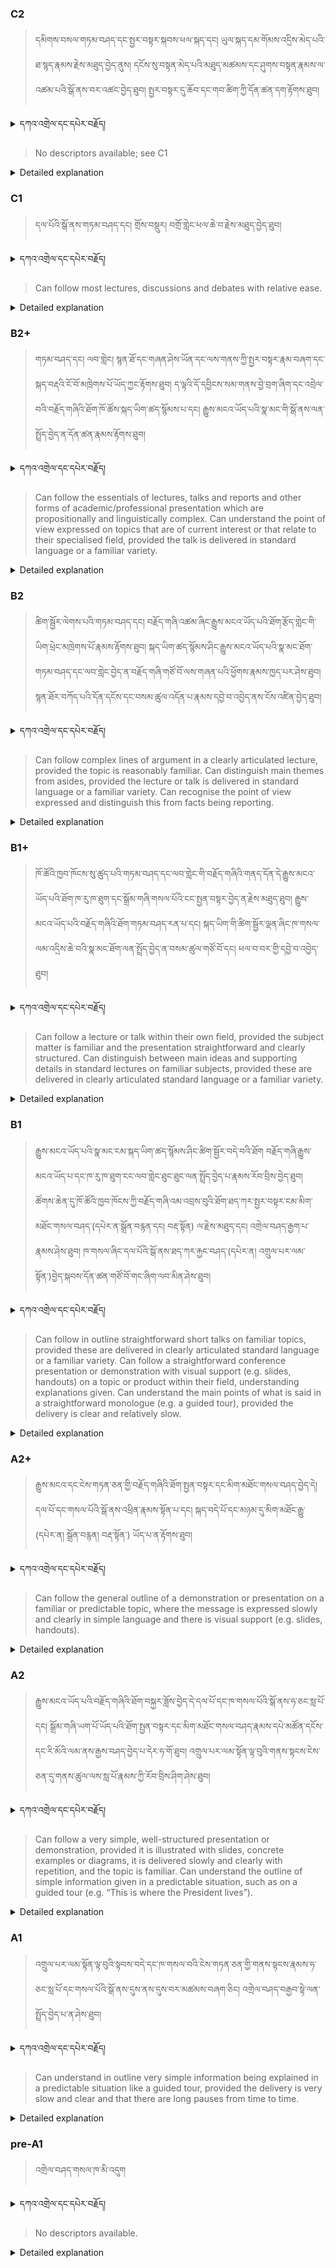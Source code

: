 ### C2
<!-- panels:start -->
<!-- div:left-panel -->

> དམིགས་བསལ་གཏམ་བཤད་དང་སྤྱར་བསྟར་སྐབས་ཕལ་སྐད་དང། ཡུལ་སྐད་དམ་གོམས་འདྲིས་མེད་པའི་ཐ་སྙད་རྣམས་རྗེས་མཐུད་བྱེད་ནུས། 
དངོས་སུ་བསྟན་མེད་པའི་མཐུད་མཚམས་དང་ཤུགས་བསྟན་རྣམས་ལ་འཚམ་པའི་སྒོ་ནས་བར་འཚང་བྱེད་ཐུབ། 
སྤྱར་བསྟར་དུ་ཆོབ་དང་གབ་ཚིག་ཀྱི་དོན་ཚན་དག་རྟོགས་ཐུབ། 



<details>
  <summary>དཀའ་འགྲེལ་དང་དཔེར་བརྗོད།</summary>

བདག་གིས་དེ་ལྷག་ཏུ་སྟབས་བདེའི་ཆ་ཤས་སུ་དབྱེ་རུ་བཅུག་པ་སྟེ།

1.སྐད་ཆ་དྭངས་ཤིང་གསལ་བ་སྟེ། འདིས་ཁྱོད་ཀྱིས་གོ་བདེ་ཤེས་སླ་བའི་ཐབས་ལ་བརྟེན་ནས་བཤད་ཆོག་པ་དང་འབྲི་ཆོག་པ་མཚོན་ ཁྱེད་ཀྱིས་དོན་སྙིང་ལྡན་པའི་ཚིག་བཀོལ་ནས་ཉན་མཁན་དང་ཀློག་པ་པོ་རྣམས་ལ་མཚོན་ན་རྙོག་འཛིང་ཆེན་པོ་མེད།
དཔེ་མཚོན་འདི་ལྟར། "དེ་རིང་གི་ནམ་མཁའ་ཧ་ཅང་སྔོ་"ཞེས་པ་ནི་སྟབས་བདེ་ཞིང་གསལ་བའི་ཚིག་གྲུབ་ཤིག་རེད།
</details>


<!-- div:right-panel -->

> No descriptors available; see C1




<details>

  <summary>Detailed explanation</summary>

Can follow specialised lectures and presentations employing colloquialism, regional usage or unfamiliar 
terminology.
Can make appropriate inferences when links or implications are not made explicit.
Can get the point of jokes or allusions in a presentation.


</details>

<!-- panels:end -->




### C1
<!-- panels:start -->
<!-- div:left-panel -->

>  དལ་པོའི་སྒོ་ནས་གཏམ་བཤད་དང། གྲོས་བསྡུར། བགྲོ་གླེང་ཕལ་ཆེ་བ་རྗེས་མཐུད་བྱེད་ཐུབ།



<details>
  <summary>དཀའ་འགྲེལ་དང་དཔེར་བརྗོད།</summary>

བདག་གིས་དེ་ལྷག་ཏུ་སྟབས་བདེའི་ཆ་ཤས་སུ་དབྱེ་རུ་བཅུག་པ་སྟེ།

1.སྐད་ཆ་དྭངས་ཤིང་གསལ་བ་སྟེ། འདིས་ཁྱོད་ཀྱིས་གོ་བདེ་ཤེས་སླ་བའི་ཐབས་ལ་བརྟེན་ནས་བཤད་ཆོག་པ་དང་འབྲི་ཆོག་པ་མཚོན་ ཁྱེད་ཀྱིས་དོན་སྙིང་ལྡན་པའི་ཚིག་བཀོལ་ནས་ཉན་མཁན་དང་ཀློག་པ་པོ་རྣམས་ལ་མཚོན་ན་རྙོག་འཛིང་ཆེན་པོ་མེད།
དཔེ་མཚོན་འདི་ལྟར། "དེ་རིང་གི་ནམ་མཁའ་ཧ་ཅང་སྔོ་"ཞེས་པ་ནི་སྟབས་བདེ་ཞིང་གསལ་བའི་ཚིག་གྲུབ་ཤིག་རེད།
</details>

<!-- div:right-panel -->

>Can follow most lectures, discussions and debates with relative ease.



<details>

  <summary>Detailed explanation</summary>

Let me break it down into simpler parts:

1. Clear and fluent language: This means that you can speak or write in a way that is easy to understand. You use words that make sense and are not too complicated for the listener or reader.
Example: "The sky is blue today" is a clear and simple sentence.

</details>

<!-- panels:end -->




### B2+
<!-- panels:start -->
<!-- div:left-panel -->

> གཏམ་བཤད་དང། ལབ་གླེང། སྙན་ཐོ་དང་གཞན་ཤེས་ཡོན་དང་ལས་གནས་ཀྱི་སྤྱར་བསྟར་རྣམ་བཞག་དང་སྐད་བརྡའི་ངོ་བོ་མཁྲེགས་པོ་ཡོད་ཀྱང་རྟོགས་ཐུབ། 
ད་ལྟའི་དོ་དབྱིངས་སམ་གནས་བྱེ་བྲག་ཞིག་དང་འབྲེལ་བའི་བརྗོད་གཞིའི་ཐོག་ཁོ་ཚོས་སྐད་ཡིག་ཚད་སྙོམས་པ་དང། རྒྱུས་མངའ་ཡོད་པའི་སྣ་མང་གི་སྒོ་ནས་ལན་སྤྲོད་བྱེད་ན་དོན་ཚན་རྣམས་རྟོགས་ཐུབ། 




<details>
  <summary>དཀའ་འགྲེལ་དང་དཔེར་བརྗོད།</summary>

བདག་གིས་དེ་ལྷག་ཏུ་སྟབས་བདེའི་ཆ་ཤས་སུ་དབྱེ་རུ་བཅུག་པ་སྟེ།

1.སྐད་ཆ་དྭངས་ཤིང་གསལ་བ་སྟེ། འདིས་ཁྱོད་ཀྱིས་གོ་བདེ་ཤེས་སླ་བའི་ཐབས་ལ་བརྟེན་ནས་བཤད་ཆོག་པ་དང་འབྲི་ཆོག་པ་མཚོན་ ཁྱེད་ཀྱིས་དོན་སྙིང་ལྡན་པའི་ཚིག་བཀོལ་ནས་ཉན་མཁན་དང་ཀློག་པ་པོ་རྣམས་ལ་མཚོན་ན་རྙོག་འཛིང་ཆེན་པོ་མེད།
དཔེ་མཚོན་འདི་ལྟར། "དེ་རིང་གི་ནམ་མཁའ་ཧ་ཅང་སྔོ་"ཞེས་པ་ནི་སྟབས་བདེ་ཞིང་གསལ་བའི་ཚིག་གྲུབ་ཤིག་རེད།
</details>


<!-- div:right-panel -->

>Can follow the essentials of lectures, talks and reports and other forms of academic/professional 
presentation which are propositionally and linguistically complex.
Can understand the point of view expressed on topics that are of current interest or that relate to their 
specialised field, provided the talk is delivered in standard language or a familiar variety.



<details>

  <summary>Detailed explanation</summary>

Let me break it down into simpler parts:

1. Clear and fluent language: This means that you can speak or write in a way that is easy to understand. You use words that make sense and are not too complicated for the listener or reader.
Example: "The sky is blue today" is a clear and simple sentence.

</details>

<!-- panels:end -->




### B2
<!-- panels:start -->
<!-- div:left-panel -->

> ཚིག་སྦྱོར་ལེགས་པའི་གཏམ་བཤད་དང། བརྗོད་གཞི་འཚམ་ཞིང་རྒྱུས་མངའ་ཡོད་པའི་ཐོག་རྩོད་གླེང་གི་ཡིག་ཕྲེང་མཁྲེགས་པོ་རྣམས་རྟོགས་ཐུབ།
སྐད་ཡིག་ཚད་སྙོམས་ཤིང་རྒྱུས་མངའ་ཡོད་པའི་སྣ་མང་ཐོག་གཏམ་བཤད་དང་ལབ་གླེང་བྱེད་ན་བརྗོད་གཞི་གཙོ་བོ་ལས་གཞན་པའི་ཕྱོགས་རྣམས་ཁྱད་པར་ཤེས་ཐུབ།
སྙན་ཐོར་བཀོད་པའི་དོན་དངོས་དང་བསམ་ཚུལ་འདོན་པ་རྣམས་དབྱེ་བ་འབྱེད་ནས་ངོས་འཛིན་བྱེད་ཐུབ། 



<details>
  <summary>དཀའ་འགྲེལ་དང་དཔེར་བརྗོད།</summary>

བདག་གིས་དེ་ལྷག་ཏུ་སྟབས་བདེའི་ཆ་ཤས་སུ་དབྱེ་རུ་བཅུག་པ་སྟེ།

1.སྐད་ཆ་དྭངས་ཤིང་གསལ་བ་སྟེ། འདིས་ཁྱོད་ཀྱིས་གོ་བདེ་ཤེས་སླ་བའི་ཐབས་ལ་བརྟེན་ནས་བཤད་ཆོག་པ་དང་འབྲི་ཆོག་པ་མཚོན་ ཁྱེད་ཀྱིས་དོན་སྙིང་ལྡན་པའི་ཚིག་བཀོལ་ནས་ཉན་མཁན་དང་ཀློག་པ་པོ་རྣམས་ལ་མཚོན་ན་རྙོག་འཛིང་ཆེན་པོ་མེད།
དཔེ་མཚོན་འདི་ལྟར། "དེ་རིང་གི་ནམ་མཁའ་ཧ་ཅང་སྔོ་"ཞེས་པ་ནི་སྟབས་བདེ་ཞིང་གསལ་བའི་ཚིག་གྲུབ་ཤིག་རེད།
</details>


<!-- div:right-panel -->

> Can follow complex lines of argument in a clearly articulated lecture, provided the topic is reasonably 
familiar.
Can distinguish main themes from asides, provided the lecture or talk is delivered in standard language or 
a familiar variety.
Can recognise the point of view expressed and distinguish this from facts being reporting.




<details>

  <summary>Detailed explanation</summary>

Let me break it down into simpler parts:

1. Clear and fluent language: This means that you can speak or write in a way that is easy to understand. You use words that make sense and are not too complicated for the listener or reader.
Example: "The sky is blue today" is a clear and simple sentence.

</details>

<!-- panels:end -->




### B1+
<!-- panels:start -->
<!-- div:left-panel -->

>ཁོ་ཚོའི་ཁྱབ་ཁོངས་སུ་ཚུད་པའི་གཏམ་བཤད་དང་ལབ་གླེང་གི་བརྗོད་གཞིའི་གནད་དོན་དེ་རྒྱུས་མངའ་ཡོད་པའི་ཐོག་ཁ་རུ་ཁ་ཐུག་དང་སྒྲོམ་གཞི་གསལ་པོའི་ངང་སྤྱན་བསྟར་བྱེད་ན་རྗེས་མཐུད་ཐུབ། 
རྒྱུས་མངའ་ཡོད་པའི་བརྗོད་གཞིའི་ཐོག་གཏམ་བཤད་རན་པ་དང། སྐད་ཡིག་གི་ཚིག་སྦྱོར་ལྡན་ཞིང་ཁ་གསལ་ལམ་འདྲིས་ཆེ་བའི་སྣ་མང་ཐོག་ལན་སྤྲོད་བྱེད་ན་བསམ་ཚུལ་གཙོ་བོ་དང། ཕལ་བ་བར་གྱི་དབྱེ་བ་འབྱེད་ཐུབ། 



<details>
  <summary>དཀའ་འགྲེལ་དང་དཔེར་བརྗོད།</summary>

བདག་གིས་དེ་ལྷག་ཏུ་སྟབས་བདེའི་ཆ་ཤས་སུ་དབྱེ་རུ་བཅུག་པ་སྟེ།

1.སྐད་ཆ་དྭངས་ཤིང་གསལ་བ་སྟེ། འདིས་ཁྱོད་ཀྱིས་གོ་བདེ་ཤེས་སླ་བའི་ཐབས་ལ་བརྟེན་ནས་བཤད་ཆོག་པ་དང་འབྲི་ཆོག་པ་མཚོན་ ཁྱེད་ཀྱིས་དོན་སྙིང་ལྡན་པའི་ཚིག་བཀོལ་ནས་ཉན་མཁན་དང་ཀློག་པ་པོ་རྣམས་ལ་མཚོན་ན་རྙོག་འཛིང་ཆེན་པོ་མེད།
དཔེ་མཚོན་འདི་ལྟར། "དེ་རིང་གི་ནམ་མཁའ་ཧ་ཅང་སྔོ་"ཞེས་པ་ནི་སྟབས་བདེ་ཞིང་གསལ་བའི་ཚིག་གྲུབ་ཤིག་རེད།
</details>

<!-- div:right-panel -->

> Can follow a lecture or talk within their own field, provided the subject matter is familiar and the 
presentation straightforward and clearly structured.
Can distinguish between main ideas and supporting details in standard lectures on familiar subjects, 
provided these are delivered in clearly articulated standard language or a familiar variety.




<details>

  <summary>Detailed explanation</summary>

Let me break it down into simpler parts:

1. Clear and fluent language: This means that you can speak or write in a way that is easy to understand. You use words that make sense and are not too complicated for the listener or reader.
Example: "The sky is blue today" is a clear and simple sentence.

</details>

<!-- panels:end -->

### B1
<!-- panels:start -->
<!-- div:left-panel -->

> རྒྱུས་མངའ་ཡོད་པའི་སྣ་མང་ངམ་སྐད་ཡིག་ཚད་སྙོམས་ཤིང་ཚིག་སྦྱོར་བདེ་བའི་ཐོག བརྗོད་གཞི་རྒྱུས་མངའ་ཡོད་པ་དང་ཁ་རུ་ཁ་ཐུག་ངང་ལབ་གླེང་ཐུང་ཐུང་ལན་སྤྲོད་བྱེད་པ་རྣམས་རོབ་བྲིས་བྱེད་ཐུབ། 
ཚོགས་ཆེན་དུ་ཁོ་ཚོའི་ཁྱབ་ཁོངས་ཀྱི་བརྗོད་གཞི་འམ་འབྲས་བུའི་ཐོག་ཐད་ཀར་སྤྱར་བསྟར་ངམ་མིག་མཐོང་གསལ་བཤད་(དཔེར་ན་སྒྲོན་བརྙན་དང། བརྡ་སྟོན) ལ་རྗེས་མཐུད་དང། འགྲེལ་བཤད་རྒྱག་པ་རྣམས་ཤེས་ཐུབ། 
ཁ་གསལ་ཞིང་དལ་པོའི་སྒོ་ནས་ཐད་ཀར་རྐྱང་བཤད་(དཔེར་ན། འགྲུལ་པར་ལམ་སྟོན་)བྱེད་སྐབས་དོན་ཚན་གཙོ་བོ་གང་ཞིག་ལབ་མིན་ཤེས་ཐུབ། 



<details>
  <summary>དཀའ་འགྲེལ་དང་དཔེར་བརྗོད།</summary>

བདག་གིས་དེ་ལྷག་ཏུ་སྟབས་བདེའི་ཆ་ཤས་སུ་དབྱེ་རུ་བཅུག་པ་སྟེ།

1.སྐད་ཆ་དྭངས་ཤིང་གསལ་བ་སྟེ། འདིས་ཁྱོད་ཀྱིས་གོ་བདེ་ཤེས་སླ་བའི་ཐབས་ལ་བརྟེན་ནས་བཤད་ཆོག་པ་དང་འབྲི་ཆོག་པ་མཚོན་ ཁྱེད་ཀྱིས་དོན་སྙིང་ལྡན་པའི་ཚིག་བཀོལ་ནས་ཉན་མཁན་དང་ཀློག་པ་པོ་རྣམས་ལ་མཚོན་ན་རྙོག་འཛིང་ཆེན་པོ་མེད།
དཔེ་མཚོན་འདི་ལྟར། "དེ་རིང་གི་ནམ་མཁའ་ཧ་ཅང་སྔོ་"ཞེས་པ་ནི་སྟབས་བདེ་ཞིང་གསལ་བའི་ཚིག་གྲུབ་ཤིག་རེད།
</details>

<!-- div:right-panel -->

> Can follow in outline straightforward short talks on familiar topics, provided these are delivered in clearly 
articulated standard language or a familiar variety.
Can follow a straightforward conference presentation or demonstration with visual support (e.g. slides, 
handouts) on a topic or product within their field, understanding explanations given.
Can understand the main points of what is said in a straightforward monologue (e.g. a guided tour), 
provided the delivery is clear and relatively slow.




<details>

  <summary>Detailed explanation</summary>

Let me break it down into simpler parts:

1. Clear and fluent language: This means that you can speak or write in a way that is easy to understand. You use words that make sense and are not too complicated for the listener or reader.
Example: "The sky is blue today" is a clear and simple sentence.

</details>

<!-- panels:end -->





### A2+
<!-- panels:start -->
<!-- div:left-panel -->

> རྒྱུས་མངའ་དང་ངེས་གཏན་ཅན་གྱི་བརྗོད་གཞིའི་ཐོག་སྤྱན་བསྟར་དང་མིག་མཐོང་གསལ་བཤད་བྱེད་དེ། དལ་པོ་དང་གསལ་པོའི་སྒོ་ནས་འཕྲིན་རྣམས་སྟོན་པ་དང། སྐད་བདེ་པོ་དང་མཉམ་དུ་མིག་མཐོང་རྒྱུ་(དཔེར་ན། སྒྲོན་བརྙན། བརྡ་སྟོན་) ཡོད་པ་ན་རྟོགས་ཐུབ།

<details>
  <summary>དཀའ་འགྲེལ་དང་དཔེར་བརྗོད།</summary>

བདག་གིས་དེ་ལྷག་ཏུ་སྟབས་བདེའི་ཆ་ཤས་སུ་དབྱེ་རུ་བཅུག་པ་སྟེ།

1.སྐད་ཆ་དྭངས་ཤིང་གསལ་བ་སྟེ། འདིས་ཁྱོད་ཀྱིས་གོ་བདེ་ཤེས་སླ་བའི་ཐབས་ལ་བརྟེན་ནས་བཤད་ཆོག་པ་དང་འབྲི་ཆོག་པ་མཚོན་ ཁྱེད་ཀྱིས་དོན་སྙིང་ལྡན་པའི་ཚིག་བཀོལ་ནས་ཉན་མཁན་དང་ཀློག་པ་པོ་རྣམས་ལ་མཚོན་ན་རྙོག་འཛིང་ཆེན་པོ་མེད།
དཔེ་མཚོན་འདི་ལྟར། "དེ་རིང་གི་ནམ་མཁའ་ཧ་ཅང་སྔོ་"ཞེས་པ་ནི་སྟབས་བདེ་ཞིང་གསལ་བའི་ཚིག་གྲུབ་ཤིག་རེད།
</details>

<!-- div:right-panel -->

> Can follow the general outline of a demonstration or presentation on a familiar or predictable topic, where 
the message is expressed slowly and clearly in simple language and there is visual support (e.g. slides, 
handouts).



<details>

  <summary>Detailed explanation</summary>

Let me break it down into simpler parts:

1. Clear and fluent language: This means that you can speak or write in a way that is easy to understand. You use words that make sense and are not too complicated for the listener or reader.
Example: "The sky is blue today" is a clear and simple sentence.

</details>

<!-- panels:end -->



### A2
<!-- panels:start -->
<!-- div:left-panel -->

> རྒྱུས་མངའ་ཡོད་པའི་བརྗོད་གཞིའི་ཐོག་བསྐྱར་ཟློས་བྱེད་དེ་དལ་པོ་དང་ཁ་གསལ་པོའི་སྒོ་ནས་ཧ་ཅང་སླ་པོ་དང། སྒྲོམ་གཞི་ཡག་པོ་ཡོད་པའི་ཐོག་སྤྱན་བསྟར་དང་མིག་མཐོང་གསལ་བཤད་རྣམས་དཔེ་མཚོན་དངོས་དང་རི་མོའི་ལམ་ནས་རྒྱས་བཤད་བྱེད་པ་དེར་ཧ་གོ་ཐུབ།
འགྲུལ་པར་ལམ་སྟོན་ལྟ་བུའི་གནས་སྟངས་ངེས་ཅན་དུ་གནས་ཚུལ་ལས་སླ་པོ་རྣམས་ཀྱི་རོབ་བྲིས་ཤིག་ཤེས་ཐུབ། 

<details>
  <summary>དཀའ་འགྲེལ་དང་དཔེར་བརྗོད།</summary>

བདག་གིས་དེ་ལྷག་ཏུ་སྟབས་བདེའི་ཆ་ཤས་སུ་དབྱེ་རུ་བཅུག་པ་སྟེ།

1.སྐད་ཆ་དྭངས་ཤིང་གསལ་བ་སྟེ། འདིས་ཁྱོད་ཀྱིས་གོ་བདེ་ཤེས་སླ་བའི་ཐབས་ལ་བརྟེན་ནས་བཤད་ཆོག་པ་དང་འབྲི་ཆོག་པ་མཚོན་ ཁྱེད་ཀྱིས་དོན་སྙིང་ལྡན་པའི་ཚིག་བཀོལ་ནས་ཉན་མཁན་དང་ཀློག་པ་པོ་རྣམས་ལ་མཚོན་ན་རྙོག་འཛིང་ཆེན་པོ་མེད།
དཔེ་མཚོན་འདི་ལྟར། "དེ་རིང་གི་ནམ་མཁའ་ཧ་ཅང་སྔོ་"ཞེས་པ་ནི་སྟབས་བདེ་ཞིང་གསལ་བའི་ཚིག་གྲུབ་ཤིག་རེད།
</details>

<!-- div:right-panel -->

> Can follow a very simple, well-structured presentation or demonstration, provided it is illustrated with 
slides, concrete examples or diagrams, it is delivered slowly and clearly with repetition, and the topic is 
familiar.
Can understand the outline of simple information given in a predictable situation, such as on a guided tour 
(e.g. “This is where the President lives”).


<details>

  <summary>Detailed explanation</summary>

Let me break it down into simpler parts:

1. Clear and fluent language: This means that you can speak or write in a way that is easy to understand. You use words that make sense and are not too complicated for the listener or reader.
Example: "The sky is blue today" is a clear and simple sentence.

</details>

<!-- panels:end -->




### A1
<!-- panels:start -->
<!-- div:left-panel -->

>འགྲུལ་པར་ལམ་སྟོན་ལྟ་བུའི་སྟབས་བདེ་དང་ཁ་གསལ་བའི་ངེས་གཏན་ཅན་གྱི་གནས་སྟངས་རྣམས་ཧ་ཅང་སླ་པོ་དང་གསལ་པོའི་སྒོ་ནས་དུས་ནས་དུས་བར་མཚམས་བཞག་ཅིང། འགྲེལ་བཤད་བརྒྱབ་སྟེ་ལན་སྤྲོད་བྱེད་པ་ན་ཤེས་ཐུབ། 

 
<details>
  <summary>དཀའ་འགྲེལ་དང་དཔེར་བརྗོད།</summary>

བདག་གིས་དེ་ལྷག་ཏུ་སྟབས་བདེའི་ཆ་ཤས་སུ་དབྱེ་རུ་བཅུག་པ་སྟེ།

1.སྐད་ཆ་དྭངས་ཤིང་གསལ་བ་སྟེ། འདིས་ཁྱོད་ཀྱིས་གོ་བདེ་ཤེས་སླ་བའི་ཐབས་ལ་བརྟེན་ནས་བཤད་ཆོག་པ་དང་འབྲི་ཆོག་པ་མཚོན་ ཁྱེད་ཀྱིས་དོན་སྙིང་ལྡན་པའི་ཚིག་བཀོལ་ནས་ཉན་མཁན་དང་ཀློག་པ་པོ་རྣམས་ལ་མཚོན་ན་རྙོག་འཛིང་ཆེན་པོ་མེད།
དཔེ་མཚོན་འདི་ལྟར། "དེ་རིང་གི་ནམ་མཁའ་ཧ་ཅང་སྔོ་"ཞེས་པ་ནི་སྟབས་བདེ་ཞིང་གསལ་བའི་ཚིག་གྲུབ་ཤིག་རེད།
</details>

<!-- div:right-panel -->

> Can understand in outline very simple information being explained in a predictable situation like a guided 
tour, provided the delivery is very slow and clear and that there are long pauses from time to time.


<details>

  <summary>Detailed explanation</summary>

Let me break it down into simpler parts:

1. Can communicate very basic information about personal details in a simple way.

</details>

<!-- panels:end -->




### pre-A1
<!-- panels:start -->
<!-- div:left-panel -->

> འགྲེལ་བཤད་གསལ་ཁ་མི་འདུག 

<details>
  <summary>དཀའ་འགྲེལ་དང་དཔེར་བརྗོད།</summary>

བདག་གིས་དེ་ལྷག་ཏུ་སྟབས་བདེའི་ཆ་ཤས་སུ་དབྱེ་རུ་བཅུག་པ་སྟེ།

1.སྐད་ཆ་དྭངས་ཤིང་གསལ་བ་སྟེ། འདིས་ཁྱོད་ཀྱིས་གོ་བདེ་ཤེས་སླ་བའི་ཐབས་ལ་བརྟེན་ནས་བཤད་ཆོག་པ་དང་འབྲི་ཆོག་པ་མཚོན་ ཁྱེད་ཀྱིས་དོན་སྙིང་ལྡན་པའི་ཚིག་བཀོལ་ནས་ཉན་མཁན་དང་ཀློག་པ་པོ་རྣམས་ལ་མཚོན་ན་རྙོག་འཛིང་ཆེན་པོ་མེད།
དཔེ་མཚོན་འདི་ལྟར། "དེ་རིང་གི་ནམ་མཁའ་ཧ་ཅང་སྔོ་"ཞེས་པ་ནི་སྟབས་བདེ་ཞིང་གསལ་བའི་ཚིག་གྲུབ་ཤིག་རེད།
</details>

<!-- div:right-panel -->

> No descriptors available.

<details>

  <summary>Detailed explanation</summary>

Let me break it down into simpler parts:

1. Can communicate very basic information about personal details in a simple way.

</details>

<!-- panels:end -->

